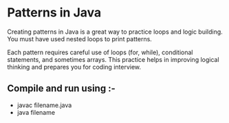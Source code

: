 # Patterns in Java
Creating patterns in Java is a great way to practice loops and logic building. You must have used nested loops to print patterns.

Each pattern requires careful use of loops (for, while), conditional statements, and sometimes arrays. This practice helps in improving logical thinking and prepares you for coding interview.

## Compile and run using :-
  - javac filename.java
  - java filename
